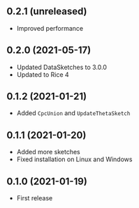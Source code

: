 ## 0.2.1 (unreleased)

- Improved performance

## 0.2.0 (2021-05-17)

- Updated DataSketches to 3.0.0
- Updated to Rice 4

## 0.1.2 (2021-01-21)

- Added `CpcUnion` and `UpdateThetaSketch`

## 0.1.1 (2021-01-20)

- Added more sketches
- Fixed installation on Linux and Windows

## 0.1.0 (2021-01-19)

- First release

